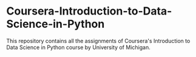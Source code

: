 # Coursera-Introduction-to-Data-Science-in-Python
This repository contains all the assignments of Coursera's Introduction to Data Science in Python course by University of Michigan.
